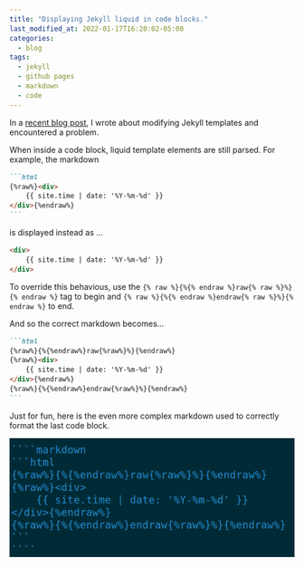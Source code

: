 ```yaml
---
title: "Displaying Jekyll liquid in code blocks."
last_modified_at: 2022-01-17T16:20:02-05:00
categories:
  - blog
tags:
  - jekyll
  - github pages
  - markdown
  - code
---
```


In a [recent blog post](/blog/customising-a-remote-jekyll-theme-for-github-pages/), I wrote about modifying Jekyll templates and encountered a problem.

When inside a code block, liquid template elements are still parsed. For example, the markdown
````markdown
```html
{%raw%}<div> 
    {{ site.time | date: '%Y-%m-%d' }}
</div>{%endraw%}
```
````


is displayed instead as ...

```html
<div> 
    {{ site.time | date: '%Y-%m-%d' }}
</div>
```

To override this behavious, use the `{% raw %}{%{% endraw %}raw{% raw %}%}{% endraw %}` tag to begin and `{% raw %}{%{% endraw %}endraw{% raw %}%}{% endraw %}` to end.

And so the correct markdown becomes...

````markdown
```html
{%raw%}{%{%endraw%}raw{%raw%}%}{%endraw%}
{%raw%}<div> 
    {{ site.time | date: '%Y-%m-%d' }}
</div>{%endraw%}
{%raw%}{%{%endraw%}endraw{%raw%}%}{%endraw%}
```
````

Just for fun, here is the even more complex markdown used to correctly format the last code block.

![complex markdown](/assets/images/displaying-liquid-tags/complex-markdown.png)



